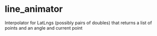 # line_animator
Interpolator for LatLngs (possibly pairs of doubles) that returns a list of points and an angle and current point
